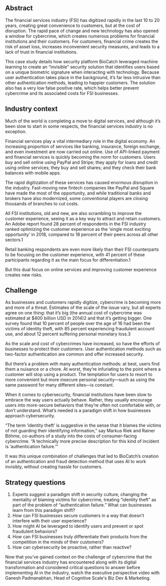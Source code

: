 ## Abstract

The financial services industry (FSI) has digitized rapidly in the last 10 to 20 years, creating great convenience to customers, but at the cost of disruption. The rapid pace of change and new technology has also opened a window for cybercrime, which creates numerous problems for financial institutions and their customers. For customers, financial crime creates the risk of asset loss, increases inconvenient security measures, and leads to a lack of trust in financial institutions.

This case study details how security platform BioCatch leveraged machine learning to create an “invisible” security solution that identifies users based on a unique biometric signature when interacting with technology. Because user authentication takes place in the background, it’s far less intrusive than other authentication methods, leading to happier customers. The solution also has a very low false positive rate, which helps better prevent cybercrime and its associated costs for FSI businesses.

## Industry context

Much of the world is completing a move to digital services, and although it’s been slow to start in some respects, the financial services industry is no exception.

Financial services play a vital intermediary role in the digital economy. An increasing proportion of services like banking, insurance, foreign exchange, and even investment are now carried out online. Use of API-linked payment and financial services is quickly becoming the norm for customers. Users buy and sell online using PayPal and Stripe; they apply for loans and credit using online services; they buy and sell shares; and they check their bank balances with mobile apps.

The rapid digitization of these services has caused enormous disruption in the industry. Fast-moving new fintech companies like PayPal and Square have made the most of the opportunity, and while traditional banks and brokers have also modernized, some conventional players are closing thousands of branches to cut costs.

All FSI institutions, old and new, are also scrambling to improve the customer experience, seeing it as a key way to attract and retain customers. An Adobe report found 28 percent of respondents in the FSI industry ranked optimizing the customer experience as the ‘single most exciting opportunity’ in 2018, compared to 18 percent of their peers across all other sectors.1

Retail banking respondents are even more likely than their FSI counterparts to be focusing on the customer experience, with 41 percent of these participants regarding it as the main focus for differentiation.1

But this dual focus on online services and improving customer experience creates new risks.

## Challenge

As businesses and customers rapidly digitize, cybercrime is becoming more and more of a threat. Estimates of the scale of the issue vary, but all experts agree on one thing: that it’s big (the annual cost of cybercrime was estimated at $400 billion USD in 2014)2 and that it’s getting bigger. One survey found that 10 percent of people over the age of 16 had been the victims of identity theft, with 85 percent experiencing fraudulent account use, and about 12 percent suffering personal monetary loss.3

As the scale and cost of cybercrimes have increased, so have the efforts of businesses to protect their customers. User authentication methods such as two-factor authentication are common and offer increased security.

But there’s a problem with many authentication methods: at best, users find them a nuisance or a chore. At worst, they’re infuriating to the point where a customer will stop using a product. The temptation for users to resort to more convenient but more insecure personal security—such as using the same password for many different sites—is constant.

When it comes to cybersecurity, financial institutions have been slow to embrace the way users actually behave. Rather, they usually encourage users into more-secure behaviors that they’re often not comfortable with, or don’t understand. What’s needed is a paradigm shift in how businesses approach cybersecurity.

“The term ‘identity theft’ is suggestive in the sense that it blames the victims of not guarding their identifying information,” say Markus Riek and Rainer Böhme, co-authors of a study into the costs of consumer-facing cybercrime. “A technically more precise description for this kind of incident is ‘authentication failure.’”

It was this unique combination of challenges that led to BioCatch’s creation of an authentication and fraud detection method that uses AI to work invisibly, without creating hassle for customers.

## Strategy questions

1. Experts suggest a paradigm shift in security culture, changing the mentality of blaming victims for cybercrime, treating “identity theft” as part of the problem of “authentication failure.” What can businesses learn from this paradigm shift?
2. How can FSI businesses secure customers in a way that doesn’t interfere with their user experience?
3. How might AI be leveraged to identify users and prevent or spot fraudulent behaviors?
4. How can FSI businesses truly differentiate their products from the competition in the minds of their customers?
5. How can cybersecurity be proactive, rather than reactive?

Now that you’ve gained context on the challenge of cybercrime that the financial services industry has encountered along with its digital transformation and considered critical questions to answer before implementing AI in the industry, watch the executive perspective video with Ganesh Padmanabhan, Head of Cognitive Scale's Biz Dev & Marketing.